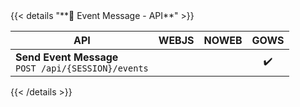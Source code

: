<div></div>
{{< details "**📅 Event Message - API**" >}}

| **API**                                                  | WEBJS | NOWEB | GOWS |
| -------------------------------------------------------- | :---: | :---: | :--: |
| **Send Event Message** <br> `POST /api/{SESSION}/events` |       |       |  ✔️  |

{{< /details >}}
